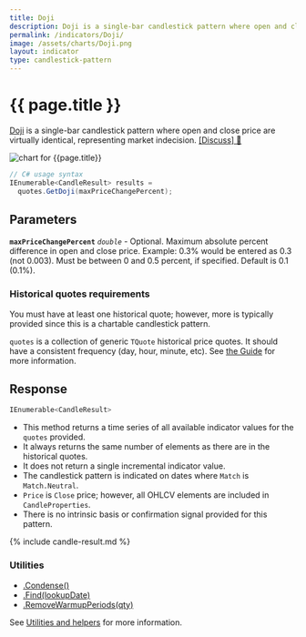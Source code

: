 ```yaml
---
title: Doji
description: Doji is a single-bar candlestick pattern where open and close price are virtually identical, representing market indecision.
permalink: /indicators/Doji/
image: /assets/charts/Doji.png
layout: indicator
type: candlestick-pattern
---
```


# {{ page.title }}

[Doji](https://en.wikipedia.org/wiki/Doji) is a single-bar candlestick pattern where open and close price are virtually identical, representing market indecision.
[[Discuss] &#128172;](https://github.com/DaveSkender/Stock.Indicators/discussions/734 "Community discussion about this indicator")

![chart for {{page.title}}]({{page.image}})

```csharp
// C# usage syntax
IEnumerable<CandleResult> results =
  quotes.GetDoji(maxPriceChangePercent);
```

## Parameters

**`maxPriceChangePercent`** _`double`_ - Optional.  Maximum absolute percent difference in open and close price.  Example: 0.3% would be entered as 0.3 (not 0.003).  Must be between 0 and 0.5 percent, if specified.  Default is 0.1 (0.1%).

### Historical quotes requirements

You must have at least one historical quote; however, more is typically provided since this is a chartable candlestick pattern.

`quotes` is a collection of generic `TQuote` historical price quotes.  It should have a consistent frequency (day, hour, minute, etc).  See [the Guide](pages/guide.md#historical-quotes) for more information.

## Response

```csharp
IEnumerable<CandleResult>
```

- This method returns a time series of all available indicator values for the `quotes` provided.
- It always returns the same number of elements as there are in the historical quotes.
- It does not return a single incremental indicator value.
- The candlestick pattern is indicated on dates where `Match` is `Match.Neutral`.
- `Price` is `Close` price; however, all OHLCV elements are included in `CandleProperties`.
- There is no intrinsic basis or confirmation signal provided for this pattern.

{% include candle-result.md %}

### Utilities

- [.Condense()](pages/utilities.md#condense)
- [.Find(lookupDate)](pages/utilities.md#find-indicator-result-by-date)
- [.RemoveWarmupPeriods(qty)](pages/utilities.md#remove-warmup-periods)

See [Utilities and helpers](pages/utilities.md#utilities-for-indicator-results) for more information.
